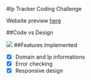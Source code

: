 #Ip Tracker Coding Challenge

Website preview [here](https://iptracking-react-adf.firebaseapp.com/ "here") 

##Code vs Design

[![](https://i.postimg.cc/3Ryjkypz/download.png)](https://i.postimg.cc/3Ryjkypz/download.png)
##Features Implemented
- [x] Domain and Ip informations 
- [x] Error checking
- [x] Responsive design
